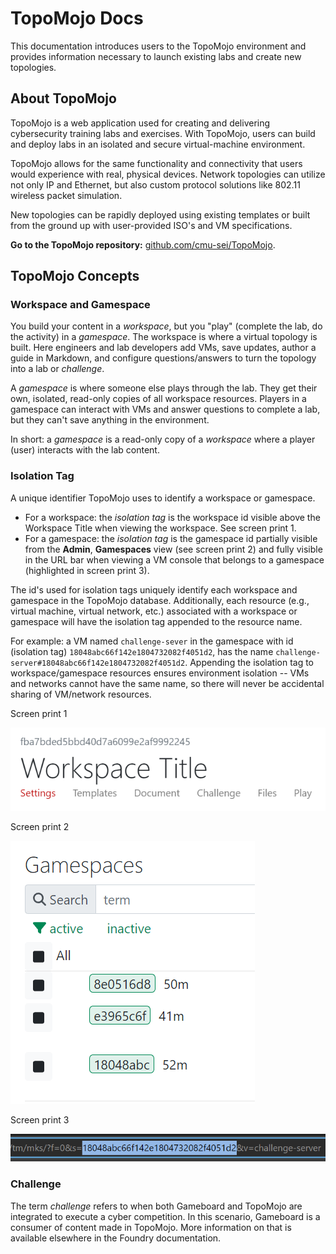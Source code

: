 # TopoMojo Docs

This documentation introduces users to the TopoMojo environment and provides information necessary to launch existing labs and create new topologies.

## About TopoMojo

TopoMojo is a web application used for creating and delivering cybersecurity training labs and exercises. With TopoMojo, users can build and deploy labs in an isolated and secure virtual-machine environment.

TopoMojo allows for the same functionality and connectivity that users would experience with real, physical devices. Network topologies can utilize not only IP and Ethernet, but also custom protocol solutions like 802.11 wireless packet simulation.

New topologies can be rapidly deployed using existing templates or built from the ground up with user-provided ISO's and VM specifications.

**Go to the TopoMojo repository:** [github.com/cmu-sei/TopoMojo](https://github.com/cmu-sei/TopoMojo).

## TopoMojo Concepts

### Workspace and Gamespace

You build your content in a *workspace*, but you "play" (complete the lab, do the activity) in a *gamespace*. The workspace is where a virtual topology is built. Here engineers and lab developers add VMs, save updates, author a guide in Markdown, and configure questions/answers to turn the topology into a lab or *challenge*.

A *gamespace* is where someone else plays through the lab. They get their own, isolated, read-only copies of all workspace resources. Players in a gamespace can interact with VMs and answer questions to complete a lab, but they can't save anything in the environment.

In short: a *gamespace* is a read-only copy of a *workspace* where a player (user) interacts with the lab content.

### Isolation Tag

A unique identifier TopoMojo uses to identify a workspace or gamespace.

- For a workspace: the *isolation tag* is the workspace id visible above the Workspace Title when viewing the workspace. See screen print 1.
- For a gamespace: the *isolation tag* is the gamespace id partially visible from the **Admin**, **Gamespaces** view (see screen print 2) and fully visible in the URL bar when viewing a VM console that belongs to a gamespace (highlighted in screen print 3).

The id's used for isolation tags uniquely identify each workspace and gamespace in the TopoMojo database. Additionally, each resource (e.g., virtual machine, virtual network, etc.) associated with a workspace or gamespace will have the isolation tag appended to the resource name.

For example: a VM named `challenge-sever` in the gamespace with id (isolation tag) `18048abc66f142e1804732082f4051d2`, has the name `challenge-server#18048abc66f142e1804732082f4051d2`. Appending the isolation tag to workspace/gamespace resources ensures environment isolation -- VMs and networks cannot have the same name, so there will never be accidental sharing of VM/network resources.

Screen print 1

![workspace isolation tag](img/iso-tag-ws.png)

Screen print 2

![gamespace isolation tag](img/iso-tag-gs.png)

Screen print 3

![isolation tag url](img/iso-tag-url.png)

### Challenge

The term *challenge* refers to when both Gameboard and TopoMojo are integrated to execute a cyber competition. In this scenario, Gameboard is a consumer of content made in TopoMojo. More information on that is available elsewhere in the Foundry documentation.
